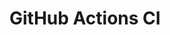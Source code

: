 # GitHub Actions CI






























































































































































































































































































































































































































































































































































































































































































































































































































































































































































































































































































































































































































































































































































































































































































































































































































































































































































































































































































































































































































































































































































































































































































































































































































































































































































































